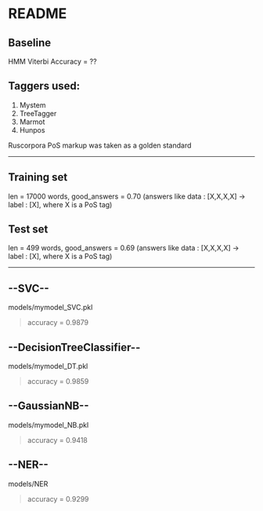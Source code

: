 # README

## Baseline
HMM Viterbi
Accuracy = ??

## Taggers used: 
1. Mystem 
2. TreeTagger 
3. Marmot 
4. Hunpos

Ruscorpora PoS markup was taken as a golden standard

---

## Training set
len = 17000 words, good_answers = 0.70 (answers like data : [X,X,X,X] -> label : [X], where X is a PoS tag)

## Test set
len = 499 words, good_answers = 0.69 (answers like data : [X,X,X,X] -> label : [X], where X is a PoS tag)

---

## --SVC-- 
models/mymodel_SVC.pkl
>accuracy = 0.9879 

## --DecisionTreeClassifier-- 
models/mymodel_DT.pkl
>accuracy = 0.9859 

## --GaussianNB-- 
models/mymodel_NB.pkl
>accuracy = 0.9418 

## --NER-- 
models/NER
>accuracy = 0.9299
